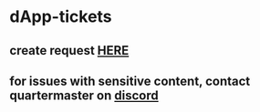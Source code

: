 # dApp-tickets

## create request [HERE](https://github.com/Treasure-Hunt-NFT-Game/dApp-tickets/issues/new)

## for issues with sensitive content, contact quartermaster on [discord](https://discord.com/invite/FGs6Ann3ZB)